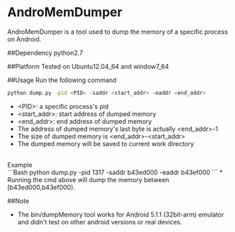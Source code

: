 # AndroMemDumper
AndroMemDumper is a tool used to dump the memory of a specific process on Android.

##Dependency
python2.7 

##Platform
Tested on Ubuntu12.04_64 and window7_64

##Usage
Run the following command<br>
```Bash
python dump.py -pid <PID> -saddr <start_addr> -eaddr <end_addr>
```
* &lt;PID&gt;: a specific process's pid
* &lt;start_addr&gt;: start address of dumped memory
* &lt;end_addr&gt;: end address of dumped memory
* The address of dumped memory's last byte is actually &lt;end_addr&gt;-1
* The size of dumped memory is &lt;end_addr&gt;-&lt;start_addr&gt;
* The dumped memory will be saved to current work directory
<br>
Example<br>
```Bash
python dump.py -pid 1317 -saddr b43ed000 -eaddr b43ef000
```
* Running the cmd above will dump the memory between [b43ed000,b43ef000).

##Note
* The bin/dumpMemory tool works for Android 5.1.1 (32bit-arm) emulator and didn't test on other android versions or real devices.
